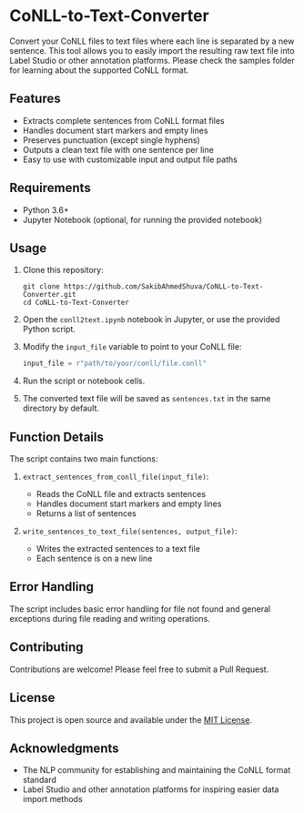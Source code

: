 # CoNLL-to-Text-Converter

Convert your CoNLL files to text files where each line is separated by a new sentence. This tool allows you to easily import the resulting raw text file into Label Studio or other annotation platforms. Please check the samples folder for learning about the supported CoNLL format.

## Features

- Extracts complete sentences from CoNLL format files
- Handles document start markers and empty lines
- Preserves punctuation (except single hyphens)
- Outputs a clean text file with one sentence per line
- Easy to use with customizable input and output file paths

## Requirements

- Python 3.6+
- Jupyter Notebook (optional, for running the provided notebook)

## Usage

1. Clone this repository:
   ```
   git clone https://github.com/SakibAhmedShuva/CoNLL-to-Text-Converter.git
   cd CoNLL-to-Text-Converter
   ```

2. Open the `conll2text.ipynb` notebook in Jupyter, or use the provided Python script.

3. Modify the `input_file` variable to point to your CoNLL file:
   ```python
   input_file = r"path/to/your/conll/file.conll"
   ```

4. Run the script or notebook cells.

5. The converted text file will be saved as `sentences.txt` in the same directory by default.

## Function Details

The script contains two main functions:

1. `extract_sentences_from_conll_file(input_file)`:
   - Reads the CoNLL file and extracts sentences
   - Handles document start markers and empty lines
   - Returns a list of sentences

2. `write_sentences_to_text_file(sentences, output_file)`:
   - Writes the extracted sentences to a text file
   - Each sentence is on a new line

## Error Handling

The script includes basic error handling for file not found and general exceptions during file reading and writing operations.

## Contributing

Contributions are welcome! Please feel free to submit a Pull Request.

## License

This project is open source and available under the [MIT License](LICENSE).

## Acknowledgments

- The NLP community for establishing and maintaining the CoNLL format standard
- Label Studio and other annotation platforms for inspiring easier data import methods
